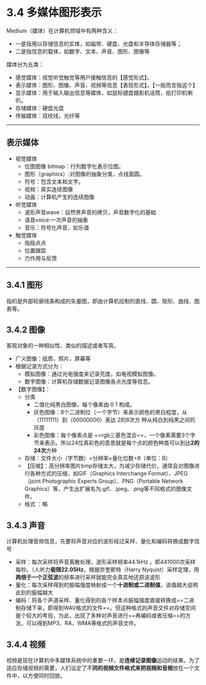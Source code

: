 # 3.4 多媒体图形表示

Medium（媒体）在计算机领域中有两种含义：
* 一是指用以存储信息的实体，如磁带、硬盘、光盘和半导体存储器等；
* 二是指信息的载体，如数字、文本、声音、图形、图像等

媒体分为五类：
* 感觉媒体：视觉听觉触觉等用户接触信息的【感觉形式】。
* 表示媒体：图形、图像、声音、视频等信息【表现形式】。【一般而言指这个】
* 显示媒体：用于输入输出信息等媒体，如鼠标键盘摄影机话筒，纸打印机喇叭。
* 存储媒体：硬盘光盘
* 传输媒体：双绞线，光纤等

----
## 表示媒体
* 视觉媒体
  * 位图图像 bitmap：行列数字化表示位图。
  * 图形（graphics）:对图像的抽象分类，点线面圆。
  * 符号：包含文本和文字。
  * 视频：真实连续图像
  * 动画：计算机产生的连续图像
* 听觉媒体
  * 波形声音wave：自然界声音的拷贝，声音数字化的基础
  * 语音voice:一次声音的抽象
  * 音乐：符号化声音，如乐谱
* 触觉媒体
  * 指指点点
  * 位置跟踪
  * 力作用与反馈

---

## 3.4.1 图形

指的是外部轮廓线条构成的矢量图，即由计算机绘制的直线、圆、矩形、曲线、图表等。

## 3.4.2 图像
客观对象的一种相似性、类似的描述或者写真。
  *  广义图像：纸质，照片，屏幕等
  *  根据记录方式分为：
      * 模拟图像：通过光电强度来记录亮度，如电视模拟图像。
      * 数字图像：计算机存储数据记录图像各点光度等信息。
  * 【数字图像】：
    * 分类
      * 二值化纯黑白图像，每个像素由 0 1 构成。
      *  灰色图像：8个二进制位（一个字节）来表示颜色的黑白程度，从（11111111）到（00000000）表达 2的8次方 种从纯白到纯黑之间的灰度
      * 彩色图像：每个像素点是 ==rgb三基色混合==，一个像素需要3个字节来表示。所以24位真彩色的意思就是每个点的颜色种类可以到达**2的24次**方种
    * 存储：文件大小（字节数）=分辨率×量化位数÷8（单位：B）
    * 【压缩】：高分辨率图片bmp存储太大，为减少存储代价，通常会对图像进行各种方式的压缩，如GIF（Graphics Interchange Format）、JPEG（joint Photographic Experts Group）、PNG（Portable Network Graphics）等，产生出扩展名为.gif、.jpeg、.png等不同格式的图像文件。
    *  格式  ：略
## 3.4.3 声音
计算机处理音频信息，先要将声音对应的波形经过采样、量化和编码转换成数字信号
* 采样：每次采样将声音离散处理，波形采样频率44.1kHz 。即441000次采样每秒。（人听力**极限22.05Hz**，根据奈奎斯特（Harry Nyquist）采样定理，用**两倍于一个正弦波**的频率进行采样就能完全真实地还原该波形
* 量化：每次采样得到的振幅强度映射成一个**十进制或二进制值**，该值越大说明此刻的振幅越大
* 编码：将各个声道采样、量化得到的各个样本点振幅强度直接转换成==二进制存储下来，即得到WAV格式的文件==。但这种格式的声音文件对存储空间是个较大的考验，为此，出现了多种对声音进行==再编码或者压缩==的方法，可以得到MP3、RA、WMA等格式的声音文件。
## 3.4.4 视频
视频是现在计算机中多媒体系统中的重要一环，是**连续记录图像**运动的结果。为了适应存储视频的需要，人们设定了不**同的视频文件格式来把视频和音频**放在一个文件中，以方便同时回放。

